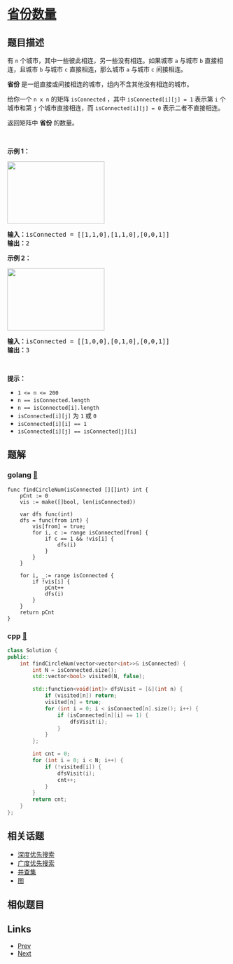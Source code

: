 
# [省份数量](https://leetcode-cn.com/problems/number-of-provinces)

## 题目描述

<div class="original__bRMd">
<div>
<p>有 <code>n</code> 个城市，其中一些彼此相连，另一些没有相连。如果城市 <code>a</code> 与城市 <code>b</code> 直接相连，且城市 <code>b</code> 与城市 <code>c</code> 直接相连，那么城市 <code>a</code> 与城市 <code>c</code> 间接相连。</p>

<p><strong>省份</strong> 是一组直接或间接相连的城市，组内不含其他没有相连的城市。</p>

<p>给你一个 <code>n x n</code> 的矩阵 <code>isConnected</code> ，其中 <code>isConnected[i][j] = 1</code> 表示第 <code>i</code> 个城市和第 <code>j</code> 个城市直接相连，而 <code>isConnected[i][j] = 0</code> 表示二者不直接相连。</p>

<p>返回矩阵中 <strong>省份</strong> 的数量。</p>

<p> </p>

<p><strong>示例 1：</strong></p>
<img alt="" src="https://assets.leetcode.com/uploads/2020/12/24/graph1.jpg" style="width: 222px; height: 142px;" />
<pre>
<strong>输入：</strong>isConnected = [[1,1,0],[1,1,0],[0,0,1]]
<strong>输出：</strong>2
</pre>

<p><strong>示例 2：</strong></p>
<img alt="" src="https://assets.leetcode.com/uploads/2020/12/24/graph2.jpg" style="width: 222px; height: 142px;" />
<pre>
<strong>输入：</strong>isConnected = [[1,0,0],[0,1,0],[0,0,1]]
<strong>输出：</strong>3
</pre>

<p> </p>

<p><strong>提示：</strong></p>

<ul>
	<li><code>1 <= n <= 200</code></li>
	<li><code>n == isConnected.length</code></li>
	<li><code>n == isConnected[i].length</code></li>
	<li><code>isConnected[i][j]</code> 为 <code>1</code> 或 <code>0</code></li>
	<li><code>isConnected[i][i] == 1</code></li>
	<li><code>isConnected[i][j] == isConnected[j][i]</code></li>
</ul>
</div>
</div>


## 题解

### golang [🔗](number-of-provinces.go) 
```golang
func findCircleNum(isConnected [][]int) int {
    pCnt := 0
    vis := make([]bool, len(isConnected))
    
    var dfs func(int)
    dfs = func(from int) {
        vis[from] = true;
        for i, c := range isConnected[from] {
            if c == 1 && !vis[i] {
                dfs(i)
            }
        }
    }

    for i, _:= range isConnected {
        if !vis[i] {
            pCnt++
            dfs(i)
        }
    }
    return pCnt
}
```
### cpp [🔗](number-of-provinces.cpp) 
```cpp
class Solution {
public:
    int findCircleNum(vector<vector<int>>& isConnected) {
        int N = isConnected.size();
        std::vector<bool> visited(N, false);

        std::function<void(int)> dfsVisit = [&](int n) {
            if (visited[n]) return;
            visited[n] = true;
            for (int i = 0; i < isConnected[n].size(); i++) {
                if (isConnected[n][i] == 1) {
                    dfsVisit(i);
                }     
            }
        };

        int cnt = 0;
        for (int i = 0; i < N; i++) {
            if (!visited[i]) {
                dfsVisit(i);
                cnt++;
            }
        }
        return cnt;
    }
};
```


## 相关话题

- [深度优先搜索](https://leetcode-cn.com/tag/depth-first-search) 
- [广度优先搜索](https://leetcode-cn.com/tag/breadth-first-search) 
- [并查集](https://leetcode-cn.com/tag/union-find) 
- [图](https://leetcode-cn.com/tag/graph) 


## 相似题目



## Links

- [Prev](../diameter-of-binary-tree/README.md) 
- [Next](../student-attendance-record-i/README.md) 

